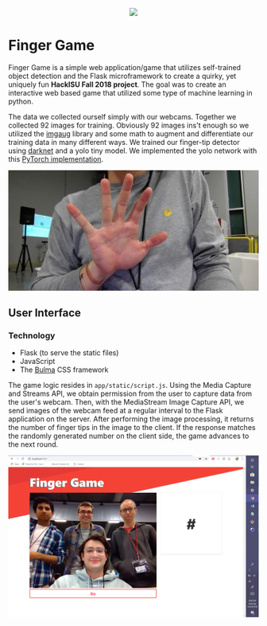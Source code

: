 <p align="center"><img src="https://image.flaticon.com/icons/svg/181/181846.svg" width="200"></p>

# Finger Game

Finger Game is a simple web application/game that utilizes self-trained object detection and the Flask microframework to create a quirky, yet uniquely fun **HackISU Fall 2018 project**. The goal was to create an interactive web based game that utilized some type of machine learning in python. 

The data we collected ourself simply with our webcams. Together we collected 92 images for training. Obviously 92 images ins't enough so we utilized the [imgaug](https://github.com/aleju/imgaug) library and some math to augment and differentiate our training data in many different ways. We trained our finger-tip detector using [darknet](https://github.com/pjreddie/darknet) and a yolo tiny model. We implemented the yolo network with this [PyTorch implementation](https://github.com/ayooshkathuria/pytorch-yolo-v3).

![alt-text-1](test_images/detection.gif "Training")

## User Interface

### Technology

- Flask (to serve the static files)
- JavaScript
- The [Bulma](https://bulma.io/) CSS framework

The game logic resides in `app/static/script.js`. Using the Media Capture and Streams API, we obtain permission from the user to capture data from the user's webcam. Then, with the MediaStream Image Capture API, we send images of the webcam feed at a regular interval to the Flask application on the server. After performing the image processing, it returns the number of finger tips in the image to the client. If the response matches the randomly generated number on the client side, the game advances to the next round.

![alt-text-1](test_images/team.png "Team photo")
